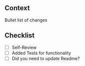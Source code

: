 ## Context
Bullet list of changes

## Checklist
- [ ] Self-Review
- [ ] Added Tests for functionality
- [ ] Did you need to update Readme?